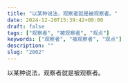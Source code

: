 ```yaml
---
title: "以某种说法，观察者就是被观察者。"
date: 2024-12-20T15:39:42+08:00
draft: false
tags: ["观察者", "被观察者", "观点"]
keywords: ["观察者", "被观察者", "观点"]
description: ""
slug: "2002"
---
```


以某种说法，观察者就是被观察者。